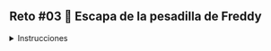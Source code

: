 ## Reto #03 🛌 Escapa de la pesadilla de Freddy

<details>
<summary>Instrucciones</summary>
<br/>

Estás atrapado en una pesadilla en la que Freddy Krueger te persigue 😭. El sueño está representado por un laberinto de celdas, donde cada celda tiene un valor numérico que indica el nivel de peligro de esa parte del sueño.

Debes encontrar el camino más seguro (es decir, el que tenga el menor valor total de peligro) desde la esquina superior izquierda hasta la esquina inferior derecha de la matriz.

En este desafío, solo puedes moverte hacia la derecha o hacia abajo (no puedes retroceder ni moverte en diagonal) y debes calcular el nivel total de peligro del camino más seguro.

La pesadilla está representada por una matriz dream de tamaño n x m donde cada celda es un número positivo que representa el nivel de peligro de esa celda en el sueño.

Y tienes que devolver el valor total de peligro del camino más seguro de la esquina superior izquierda (posición [0][0]) a la esquina inferior derecha (posición [n-1][m-1]).

```js
const dream = [
  [1, 3, 1],
  [1, 5, 1],
  [4, 2, 1],
]

const bestPath = findSafestPath(dream) // Devuelve 7
// El mejor camino es:
// [0, 0] -> 1
// [0, 1] -> 3
// [0, 2] -> 1
// [1, 2] -> 1
// [2, 2] -> 1

// 1 -> 3 -> 1 -> 1 -> 1 = 7
```
## Solución

```js
function findSafestPath(dream) {
  const rows = dream.length;
  const cols = dream[0].length;

  const dp = Array(cols).fill(Infinity);

  dp[0] = 0;

  for (let i = 0; i < rows; i++) {
    dp[0] += dream[i][0];
    for (let j = 1; j < cols; j++) {
      dp[j] = dream[i][j] + Math.min(dp[j], dp[j - 1]);
    }
  }
  return dp[cols - 1];
}
```

> Caramelos: 🍬 340

<br/>

